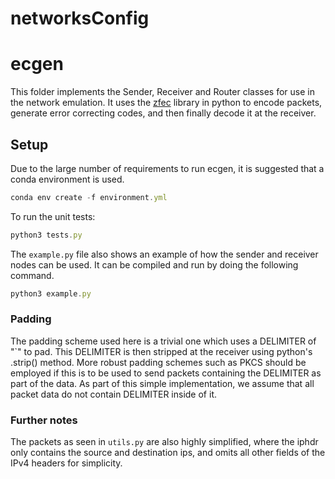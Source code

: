 # networksConfig

# ecgen

This folder implements the Sender, Receiver and Router classes for use in the network emulation. It uses the [zfec](https://github.com/tahoe-lafs/zfec) library in python to encode packets, generate error correcting codes,
and then finally decode it at the receiver.

## Setup

Due to the large number of requirements to run ecgen, it is suggested that a conda environment is used.

```jsx
conda env create -f environment.yml
```

To run the unit tests:

```jsx
python3 tests.py
```

The `example.py` file also shows an example of how the sender and receiver nodes can be used. It can be compiled and run by doing the following command.

```jsx
python3 example.py
```

### Padding

The padding scheme used here is a trivial one which uses a DELIMITER of "`" to pad. This DELIMITER is then stripped at the receiver using python's .strip() method. More robust padding schemes such as PKCS should be employed if this is to be used to send packets containing the DELIMITER as part of the data. As part of this simple implementation, we assume that all packet data do not contain DELIMITER inside of it.

### Further notes

The packets as seen in `utils.py` are also highly simplified, where the iphdr only contains the source and destination ips, and omits all other fields of the IPv4 headers for simplicity.
